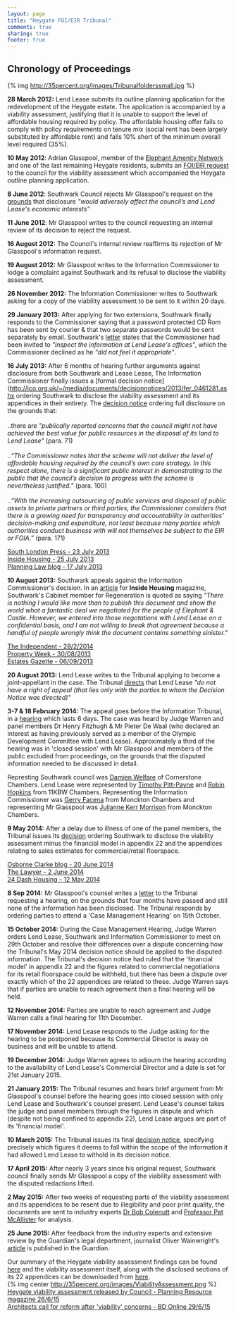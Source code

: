 ```yaml
---
layout: page
title: "Heygate FOI/EIR Tribunal"
comments: true
sharing: true
footer: true
---
```

## Chronology of Proceedings
{% img http://35percent.org/images/Tribunalfolderssmall.jpg %}

__28 March 2012:__ Lend Lease submits its outline planning application for the redevelopment of the Heygate estate. The application is accompanied by a viability assessment, justifying that it is unable to support the level of affordable housing required by policy. The affordable housing offer fails to comply with policy requirements on tenure mix (social rent has been largely substituted by affordable rent) and falls 10% short of the minimum overall level required (35%).   

__10 May 2012__: Adrian Glasspool, member of the [Elephant Amenity Network](http://elephantamenity.wordpress.com) and one of the last remaining Heygate residents, submits an [FOI/EIR request](https://www.whatdotheyknow.com/request/viability_assessment_for_plannin?unfold=1) to the council for the viability assessment which accompanied the Heygate outline planning application.

__8 June 2012__: Southwark Council rejects Mr Glasspool's request on the [grounds](https://www.whatdotheyknow.com/request/viability_assessment_for_plannin?unfold=1) that disclosure _"would adversely affect the council’s and Lend Lease's economic interests"_

__11 June 2012__: Mr Glasspool writes to the council requesting an internal review of its decision to reject the request.

__16 August 2012:__ The Council's internal review reaffirms its rejection of Mr Glasspool's information request.

__19 August 2012:__ Mr Glasspool writes to the Information Commissioner to lodge a complaint against Southwark and its refusal to disclose the viability assessment.

__26 November 2012:__ The Information Commissioner writes to Southwark asking for a copy of the viability assessment to be sent to it within 20 days.

__29 January 2013:__ After applying for two extensions, Southwark finally responds to the Commissioner saying that a password protected CD Rom has been sent by courier & that two separate passwords would be sent separately by email. Southwark's [letter](https://www.dropbox.com/s/zakitwzbkrr4835/LBSICOresponse.pdf) states that the Commissioner had been invited to _"inspect the information at Lend Lease's offices"_, which the Commissioner declined as he _"did not feel it appropriate"_.  

__16 July 2013:__ After 6 months of hearing further arguments against disclosure from both Southwark and Lease Lease, The Information Commissioner finally issues a [formal decision notice](http://ico.org.uk/~/media/documents/decisionnotices/2013/fer_0461281.ashx ordering Southwark to disclose the viability assessment and its appendices in their entirety. The [decision notice](http://ico.org.uk/~/media/documents/decisionnotices/2013/fer_0461281.ashx) ordering full disclosure on the grounds that:
</br>
</br>
..there are _"publically reported concerns that the council might not have achieved the best value for public resources in the disposal of its land to Lend Lease"_ (para. 71)  
</br>
    .._“The Commissioner notes that the scheme will not deliver the level of affordable housing required by the council’s own core strategy. In this respect alone, there is a significant public interest in demonstrating to the public that the council’s decision to progress with the scheme is nevertheless justified.”_ (para. 100)  
</br>
    .._“With the increasing outsourcing of public services and disposal of public assets to private partners or third parties, the Commissioner considers that there is a growing need for transparency and accountability in authorities’ decision-making and expenditure, not least because many parties which authorities conduct business with will not themselves be subject to the EIR or FOIA.”_ (para. 171)  

[South London Press - 23 July 2013](http://betterelephant.org/images/SouthLondonPress23July2013.pdf)  
[Inside Housing - 25 July 2013](http://www.insidehousing.co.uk/southwark-forced-to-reveal-heygate-information/6527913.article)  
[Planning Law blog - 17 July 2013](http://www.planninglawblog.com/heygate-estate-information-commissioners-report-2)

__10 August 2013:__ Southwark appeals against the Information Commissioner's decision. In an [article](http://www.insidehousing.co.uk/development/council-to-refuse-demands-about-heygate-estate/6528392.article) for __Inside Housing__ magazine, Southwark's Cabinet member for Regeneration is quoted as saying _"There is nothing I would like more than to publish this document and show the world what a fantastic deal we negotiated for the people of Elephant & Castle. However, we entered into those negotations with Lend Lease on a confidential basis, and I am not willing to break that agreement because a handful of people wrongly think the document contains something sinister."_ 

[The Independent - 28/2/2014](http://www.independent.co.uk/voices/comment/when-councils-shroud-their-deals-with-private-developers-in-secrecy-you-get-the-feeling-somethings-up-9161072.html)  
[Property Week - 30/08/2013](http://www.propertyweek.com/news/southwark-council-takes-legal-action-to-protect-lend-lease-heygate-agreement/5059836.article)  
[Estates Gazette - 06/09/2013](http://www.estatesgazette.com/blogs/jackie-sadek/2013/09/southwarks-silence-raises-interesting-issues/)

 
__20 August 2013:__ Lend Lease writes to the Tribunal applying to become a joint-appellant in the case. The Tribunal [directs](/images/casemanagementnote.pdf) that Lend Lease _"do not have a right of appeal (that lies only with the parties to whom the Decision Notice was directed)"_

__3-7 & 18 February 2014:__ The appeal goes before the Information Tribunal, in a [hearing](http://35percent.org/blog/2014/02/11/heygate-tribunal-hearing-extended/) which lasts 6 days. The case was heard by Judge Warren and panel members Dr Henry Fitzhugh & Mr Pieter De Waal (who declared an interest as having previously served as a member of the Olympic Development Committee with Lend Lease). Approximately a third of the hearing was in 'closed session' with Mr Glasspool and members of the public excluded from proceedings, on the grounds that the disputed information needed to be discussed in detail.  
 
Represting Southwark council was [Damien Welfare](http://cornerstonebarristers.com/barrister/damien-welfare) of Cornerstone Chambers. Lend Lease were represented by [Timothy Pitt-Payne](http://www.11kbw.com/barristers/profile/timothy-pitt-payne) and [Robin Hopkins](http://www.11kbw.com/barristers/profile/robin-hopkins) from 11KBW Chambers. Representing the Information Commissioner was [Gerry Facena](http://www.monckton.com/barrister/gerry-facenna/) from Monckton Chambers and representing Mr Glasspool was [Julianne Kerr Morrison](http://www.monckton.com/barrister/julianne-kerr-morrison-nee-stevenson/) from Monckton Chambers.

__9 May 2014:__ After a delay due to illness of one of the panel members, the Tribunal issues its [decision](http://heygatewashome.org/img/FirstTierDecisionHeygate.pdf) ordering Southwark to disclose the viability assessment minus the financial model in appendix 22 and the appendices relating to sales estimates for commercial/retail floorspace. 

[Osborne Clarke blog - 20 June 2014](http://www.osborneclarke.com/connected-insights/blog/planning-note-viability-assessments/)  
[The Lawyer - 2 June 2014](http://www.thelawyer.com/briefings/viability-in-planning-transparency-where-it-matters/3021296.article)  
[24 Dash Housing - 12 May 2014](http://www.24dash.com/news/housing/2014-05-12-council-ordered-to-disclose-details-about-viability-of-heygate-redevelopment-s-affordable-housing)

__8 Sep 2014:__ Mr Glasspool's counsel writes a [letter](https://www.dropbox.com/s/9vo3l69bq5mwsao/LD%20to%20Southwark%2008.09.2014.PDF) to the Tribunal requesting a hearing, on the grounds that four months have passed and still none of the information has been disclosed. The Tribunal responds by ordering parties to attend a 'Case Management Hearing' on 15th October. 

__15 October 2014:__ During the Case Management Hearing, Judge Warren orders Lend Lease, Southwark and Information Commissioner to meet on 29th October and resolve their differences over a dispute concerning how the Tribunal's May 2014 decision notice should be applied to the disputed information. The Tribunal's decision notice had ruled that the 'financial model' in appendix 22 and the figures related to commercial negotiations for its retail floorspace could be withheld, but there has been a dispute over exactly which of the 22 appendices are related to these. Judge Warren says that if parties are unable to reach agreement then a final hearing will be held.

__12 November 2014:__ Parties are unable to reach agreement and Judge Warren calls a final hearing for 11th December.

__17 November 2014:__ Lend Lease responds to the Judge asking for the hearing to be postponed because its Commercial Director is away on business and will be unable to attend.  

__19 December 2014:__ Judge Warren agrees to adjourn the hearing according to the availability of Lend Lease's Commercial Director and a date is set for 21st January 2015.   

__21 January 2015:__ The Tribunal resumes and hears brief argument from Mr Glasspool's counsel before the hearing goes into closed session with only Lend Lease and Southwark's counsel present. Lend Lease's counsel takes the judge and panel members through the figures in dispute and which (despite not being confined to appendix 22), Lend Lease argues are part of its 'financial model'.  

__10 March 2015:__ The Tribunal issues its final [decision notice](http://bit.ly/1Kj9vSp), specifying precisely which figures it deems to fall within the scope of the information it had allowed Lend Lease to withold in its decision notice.  

__17 April 2015:__ After nearly 3 years since his original request, Southwark council finally sends Mr Glasspool a copy of the viability assessment with the disputed redactions lifted.

__2 May 2015:__ After two weeks of requesting parts of the viability assessment and its appendices to be resent due to illegibility and poor print quality, the documents are sent to industry experts [Dr Bob Colenutt](http://www.northampton.ac.uk/directories/people/bob-colenutt) and [Professor Pat McAllister](https://iris.ucl.ac.uk/iris/browse/profile?upi=PMMCA32) for analysis.

__25 June 2015:__ After feedback from the industry experts and extensive review by the Guardian's legal department, journalist Oliver Wainwright's [article](http://www.theguardian.com/cities/2015/jun/25/london-developers-viability-planning-affordable-social-housing-regeneration-oliver-wainwright) is published in the Guardian.   

Our summary of the Heygate viability assessment findings can be found [here](http://35percent.org/blog/2015/06/25/heygate-viability-assessment-finally-revealed/) and the viability assessment itself, along with the disclosed sections of its 22 appendices can be downloaded from [here](http://35percent.org/collated-viability-assessments/).  
{% img center http://35percent.org/images/ViabilityAssessment.png %}
[Heygate viability assessment released by Council - Planning Resource magazine 26/6/15](/images/PlanningResource.pdf)</br>
[Architects call for reform after 'viability' concerns - BD Online 29/6/15](/images/bdonline.pdf)

